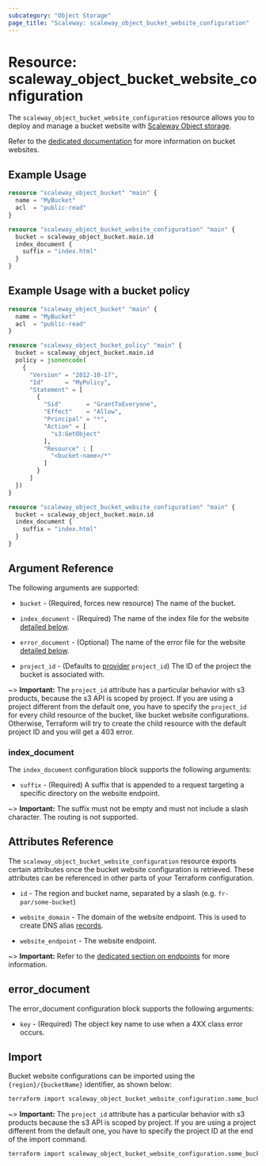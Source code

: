 ```yaml
---
subcategory: "Object Storage"
page_title: "Scaleway: scaleway_object_bucket_website_configuration"
---
```


# Resource: scaleway_object_bucket_website_configuration

The `scaleway_object_bucket_website_configuration` resource allows you to deploy and manage a bucket website with [Scaleway Object storage](https://www.scaleway.com/en/docs/object-storage/).

Refer to the [dedicated documentation](https://www.scaleway.com/en/docs/object-storage/how-to/use-bucket-website/) for more information on bucket websites.

## Example Usage

```terraform
resource "scaleway_object_bucket" "main" {
  name = "MyBucket"
  acl  = "public-read"
}

resource "scaleway_object_bucket_website_configuration" "main" {
  bucket = scaleway_object_bucket.main.id
  index_document {
    suffix = "index.html"
  }
}
```

## Example Usage with a bucket policy

```terraform
resource "scaleway_object_bucket" "main" {
  name = "MyBucket"
  acl  = "public-read"
}

resource "scaleway_object_bucket_policy" "main" {
  bucket = scaleway_object_bucket.main.id
  policy = jsonencode(
    {
      "Version" = "2012-10-17",
      "Id"      = "MyPolicy",
      "Statement" = [
        {
          "Sid"       = "GrantToEveryone",
          "Effect"    = "Allow",
          "Principal" = "*",
          "Action" = [
            "s3:GetObject"
          ],
          "Resource" : [
            "<bucket-name>/*"
          ]
        }
      ]
  })
}

resource "scaleway_object_bucket_website_configuration" "main" {
  bucket = scaleway_object_bucket.main.id
  index_document {
    suffix = "index.html"
  }
}
```

## Argument Reference

The following arguments are supported:

* `bucket` - (Required, forces new resource) The name of the bucket.

* `index_document` - (Required) The name of the index file for the website [detailed below](#index_document).

* `error_document` - (Optional) The name of the error file for the website [detailed below](#error_document).

* `project_id` - (Defaults to [provider](../index.md#arguments-reference) `project_id`) The ID of the project the bucket is associated with.

~> **Important:** The `project_id` attribute has a particular behavior with s3 products, because the s3 API is scoped by project.
If you are using a project different from the default one, you have to specify the `project_id` for every child resource of the bucket,
like bucket website configurations. Otherwise, Terraform will try to create the child resource with the default project ID and you will get a 403 error.

### index_document

The `index_document` configuration block supports the following arguments:

* `suffix` - (Required) A suffix that is appended to a request targeting a specific directory on the website endpoint.

~> **Important:** The suffix must not be empty and must not include a slash character. The routing is not supported.

## Attributes Reference

The `scaleway_object_bucket_website_configuration` resource exports certain attributes once the bucket website configuration is retrieved. These attributes can be referenced in other parts of your Terraform configuration.

* `id` - The region and bucket name, separated by a slash (e.g. `fr-par/some-bucket`)

* `website_domain` - The domain of the website endpoint. This is used to create DNS alias [records](https://www.scaleway.com/en/docs/network/domains-and-dns/how-to/manage-dns-records/).

* `website_endpoint` - The website endpoint.

~> **Important:** Refer to the [dedicated section on endpoints](https://www.scaleway.com/en/docs/object-storage/concepts/#endpoint) for more information.

## error_document

The error_document configuration block supports the following arguments:

* `key` - (Required) The object key name to use when a 4XX class error occurs.

## Import

Bucket website configurations can be imported using the `{region}/{bucketName}` identifier, as shown below:

```bash
terraform import scaleway_object_bucket_website_configuration.some_bucket fr-par/some-bucket
```

~> **Important:** The `project_id` attribute has a particular behavior with s3 products because the s3 API is scoped by project.
If you are using a project different from the default one, you have to specify the project ID at the end of the import command.

```bash
terraform import scaleway_object_bucket_website_configuration.some_bucket fr-par/some-bucket@xxxxxxx-xxxx-xxxx-xxxx-xxxxxxxxx
```
